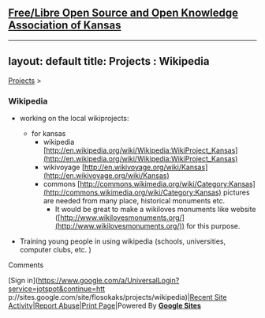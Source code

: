 ## [Free/Libre Open Source and Open Knowledge Association of Kansas](http://www.openkansas.us/)

---
layout: default
title: Projects : Wikipedia
---
[Projects](/projects)‎ > ‎

###  Wikipedia

  

  * working on the local wikiprojects:  

    * for kansas [](http://en.wikipedia.org/wiki/Wikipedia:WikiProject_Kansas)
      * wikipedia [http://en.wikipedia.org/wiki/Wikipedia:WikiProject_Kansas](http://en.wikipedia.org/wiki/Wikipedia:WikiProject_Kansas)
      * wikivoyage [http://en.wikivoyage.org/wiki/Kansas](http://en.wikivoyage.org/wiki/Kansas)
      * commons [http://commons.wikimedia.org/wiki/Category:Kansas](http://commons.wikimedia.org/wiki/Category:Kansas) pictures are needed from many place, historical monuments etc.
        * It would be great to make a wikiloves monuments like website ([http://www.wikilovesmonuments.org/](http://www.wikilovesmonuments.org/)) for this purpose.  

  * Training young people in using wikipedia (schools, universities, computer clubs, etc. )  

Comments

[Sign in](https://www.google.com/a/UniversalLogin?service=jotspot&continue=htt
p://sites.google.com/site/flosokaks/projects/wikipedia)|[Recent Site
Activity](/system/app/pages/recentChanges)|[Report
Abuse](/system/app/pages/reportAbuse)|[Print Page](javascript:;)|Powered By
**[Google Sites](http://sites.google.com)**

